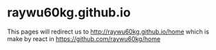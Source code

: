 # raywu60kg.github.io
This pages will redirect us to http://raywu60kg.github.io/home
which is make by react in https://github.com/raywu60kg/home


